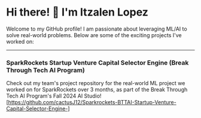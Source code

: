 # Hi there! 👋 I'm Itzalen Lopez

Welcome to my GitHub profile! I am passionate about leveraging ML/AI to solve real-world problems. Below are some of the exciting projects I've worked on:

----------

### **SparkRockets Startup Venture Capital Selector Engine (Break Through Tech AI Program)**

Check out my team's project repository for the real-world ML project we worked on for SparkRockets over 3 months, as part of the Break Through Tech AI Program's Fall 2024 AI Studio! [https://github.com/cactusJ12/Sparkrockets-BTTAI-Startup-Venture-Capital-Selector-Engine-]

